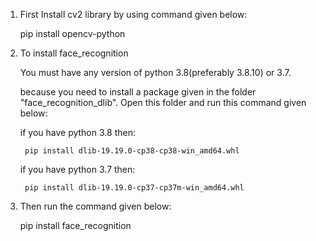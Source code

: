 
1. First Install cv2 library by using command given below:
	
	pip install opencv-python
	

2. To install face_recognition

	You must have any version of python 3.8(preferably 3.8.10) or 3.7.
	
	because you need to install a package given in the folder "face_recognition_dlib".
	Open this folder and run this command given below:
	
	if you have python 3.8 then:
	
		pip install dlib-19.19.0-cp38-cp38-win_amd64.whl
		
	if you have python 3.7 then:
		
		pip install dlib-19.19.0-cp37-cp37m-win_amd64.whl

3. Then run the command given below:
	
	pip install face_recognition

